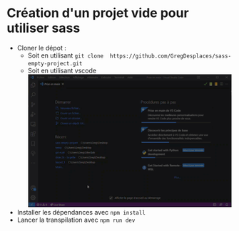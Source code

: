 # Création d'un projet vide pour utiliser sass

- Cloner le dépot :
  - Soit en utilisant ```git clone  https://github.com/GregDesplaces/sass-empty-project.git```
  - Soit en utilisant vscode ![cloner avec vscode](clone-with-vscode.gif)
- Installer les dépendances avec ```npm install```
- Lancer la transpilation avec ```npm run dev```


